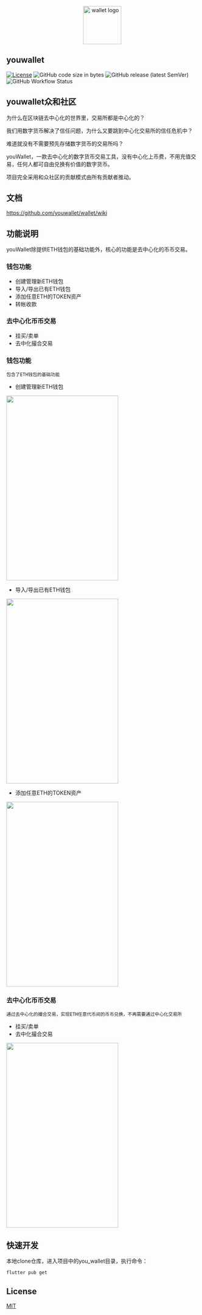 <p align="center">
  <a href="#" target="_blank" rel="noopener noreferrer">
    <img width="100" src="https://cn.etherscan.com/images/svg/brands/ethereum-1.svg?v=1.3" alt="wallet logo">
  </a>
</p>


## youwallet
[![License](https://img.shields.io/badge/license-Apache%202-4EB1BA.svg)](https://www.apache.org/licenses/LICENSE-2.0.html)
![GitHub code size in bytes](https://img.shields.io/github/languages/code-size/youwallet/wallet)
![GitHub release (latest SemVer)](https://img.shields.io/github/v/release/youwallet/wallet)
![GitHub Workflow Status](https://img.shields.io/github/workflow/status/youwallet/wallet/Flutter%20CI)

## youwallet众和社区
为什么在区块链去中心化的世界里，交易所都是中心化的？

我们用数字货币解决了信任问题，为什么又要跳到中心化交易所的信任危机中？

难道就没有不需要预先存储数字货币的交易所吗？

youWallet，一款去中心化的数字货币交易工具，没有中心化上币费，不用充值交易，任何人都可自由兑换有价值的数字货币。

项目完全采用和众社区的贡献模式由所有贡献者推动。

## 文档
https://github.com/youwallet/wallet/wiki

## 功能说明
youWallet除提供ETH钱包的基础功能外，核心的功能是去中心化的币币交易。

### 钱包功能
* 创建管理新ETH钱包
* 导入/导出已有ETH钱包
* 添加任意ETH的TOKEN资产
* 转帐收款

### 去中心化币币交易
* 挂买/卖单
* 去中化撮合交易

### 钱包功能
`包含了ETH钱包的基础功能`
* 创建管理新ETH钱包

<img src="https://github.com/youwallet/wallet/blob/master/screenshots/%E5%88%9B%E5%BB%BA%E9%92%B1%E5%8C%85.gif" width = "294" height = "486" div align=middle />

* 导入/导出已有ETH钱包

<img src="https://github.com/youwallet/wallet/blob/master/screenshots/%E5%AF%BC%E5%85%A5%E9%92%B1%E5%8C%85.gif" width = "294" height = "486" div align=middle />

* 添加任意ETH的TOKEN资产

<img src="https://github.com/youwallet/wallet/blob/master/screenshots/%E6%B7%BB%E5%8A%A0TOKEN.gif" width = "294" height = "486" div align=middle />


### 去中心化币币交易
`通过去中心化的撮合交易，实现ETH任意代币间的币币兑换，不再需要通过中心化交易所`
* 挂买/卖单
* 去中化撮合交易

<img src="https://github.com/youwallet/wallet/blob/master/screenshots/%E5%B8%81%E5%B8%81%E5%85%91%E6%8D%A2.gif" width = "294" height = "486" div align=middle />


## 快速开发
本地clone仓库，进入项目中的you_wallet目录，执行命令：
```
flutter pub get
```


## License

[MIT](https://mit-license.org/)




